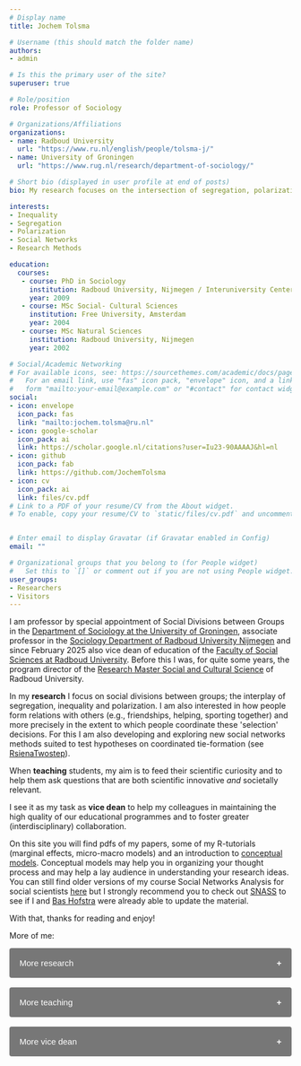 ```yaml
---
# Display name
title: Jochem Tolsma

# Username (this should match the folder name)
authors:
- admin

# Is this the primary user of the site?
superuser: true

# Role/position
role: Professor of Sociology

# Organizations/Affiliations
organizations:
- name: Radboud University
  url: "https://www.ru.nl/english/people/tolsma-j/"
- name: University of Groningen
  url: "https://www.rug.nl/research/department-of-sociology/"

# Short bio (displayed in user profile at end of posts)
bio: My research focuses on the intersection of segregation, polarization and inequality.

interests:
- Inequality
- Segregation
- Polarization
- Social Networks
- Research Methods

education:
  courses:
   - course: PhD in Sociology
     institution: Radboud University, Nijmegen / Interuniversity Center for Social Science Theory and Methodology
     year: 2009
   - course: MSc Social- Cultural Sciences 
     institution: Free University, Amsterdam
     year: 2004
   - course: MSc Natural Sciences 
     institution: Radboud University, Nijmegen
     year: 2002

# Social/Academic Networking
# For available icons, see: https://sourcethemes.com/academic/docs/page-builder/#icons
#   For an email link, use "fas" icon pack, "envelope" icon, and a link in the
#   form "mailto:your-email@example.com" or "#contact" for contact widget. 
social:
- icon: envelope
  icon_pack: fas
  link: "mailto:jochem.tolsma@ru.nl" 
- icon: google-scholar
  icon_pack: ai
  link: https://scholar.google.nl/citations?user=Iu23-90AAAAJ&hl=nl
- icon: github
  icon_pack: fab
  link: https://github.com/JochemTolsma
- icon: cv
  icon_pack: ai
  link: files/cv.pdf
# Link to a PDF of your resume/CV from the About widget.
# To enable, copy your resume/CV to `static/files/cv.pdf` and uncomment the lines below.


# Enter email to display Gravatar (if Gravatar enabled in Config)
email: ""

# Organizational groups that you belong to (for People widget)
#   Set this to `[]` or comment out if you are not using People widget.
user_groups:
- Researchers
- Visitors
---
```


I am professor by special appointment of Social Divisions between Groups in the
[Department of Sociology at the University of
Groningen](https://www.rug.nl/gmw/sociology/), associate professor in the
[Sociology Department of Radboud University
Nijmegen](https://www.ru.nl/sociology/) and since February 2025 also vice dean
of education of the [Faculty of Social Sciences at Radboud
University](https://www.ru.nl/en/about-us/organisation/faculties/social-sciences).
Before this I was, for quite some years, the program director of the [Research
Master Social and Cultural
Science](https://www.ru.nl/en/education/masters/social-and-cultural-science-comparative-research-on-societies-research)
of Radboud University.  

In my **research** I focus on social divisions between
groups; the interplay of segregation, inequality and polarization. 
I am also interested in how people form relations 
with others (e.g., friendships, helping, sporting together) and more precisely 
in the extent to which people coordinate these
'selection' decisions. For this I am also developing and exploring new social networks methods
suited to test hypotheses on coordinated tie-formation (see [RsienaTwostep](https://jochemtolsma.github.io/RsienaTwoStep/index.html)).

When **teaching** students, my aim is to
feed their scientific curiosity and to help them ask questions that are both
scientific innovative *and* societally relevant. 

I see it as my task as **vice dean** to help my colleagues in maintaining the
high quality of our educational programmes and to foster greater (interdisciplinary) collaboration.
  
  On this site you will find pdfs of my papers,
some of my  R-tutorials (marginal effects,
micro-macro models) and an introduction to [conceptual
models](https://www.jochemtolsma.nl/conceptual-models/). Conceptual models may
help you in organizing your thought process and may help a lay audience in
understanding your research ideas. You can still find older versions of my
course Social Networks Analysis for social scientists
[here](https://www.jochemtolsma.nl/courses/) but I strongly recommend you to
check out [SNASS](https://www.jtolsma.nl/SNASS/) to see if I and [Bas
Hofstra](https://www.bashofstra.com/) were already able to update the material.

With that, thanks for reading and enjoy!


<style>
.collapsible {
  background-color: #777;
  color: white;
  cursor: pointer;
  padding: 18px;
  width: 100%;
  border: none;
  border-radius: 4px;
  text-align: left;
  outline: none;
  font-size: 15px;
}


.active, .collapsible:hover {
  background-color: #555;
}

.collapsible:after {
  content: '\002B';
  color: white;
  font-weight: bold;
  float: right;
  margin-left: 5px;
}

.active:after {
  content: "\2212";
}

.content {
  padding: 0 18px;
  max-height: 0;
  overflow: hidden;
  transition: max-height 0.2s ease-out;
  #background-color: #f1f1f1;
}
</style>



<p>More of me:</p>
<button class="collapsible">More research</button>
<div class="content">
  <p> <br> Lately, I
have been thinking about how to start a research project on 'Who joins the
debate?' (for lack of a better name). Who, when and why do we decide to start,
join, or avoid a contested discussion? For example, within our own university
walls, when and why do academics decide to (not) express their professional and
personal opinions regarding DEI policies, genAI, the budget cuts, or the
genocidal violence going on in Gaza? One hypothesis I would like to test is that
people may not join political debates because they perceive the debate to be
more polarized than it is in reality. I also would like to understand how and 
when coordination (e.g. "Let us both speak up together against ... .") may lead 
to more or less representative debates. </p>
</div>
<br>
<button class="collapsible">More teaching</button>
<div class="content">
  <p> <br> I try to hammer to point home that imho the best questions 
  - that combine scientific innovation with societal relevance - arise out of a
combination of theoretical knowledge, methodological skills and hands-on
experience with different type of data (collection). And yes I know that this
seems to contradict the hypothetico-deductive approach but it doesn't. 
While many of the students I teach want to 'save the world' I am struggling 
with the fact to so many of them are quite privileged and have not experienced themselves 
(or not even seem to know persons who have experienced) discrimination, poverty, etc. 
Don't get me wrong, I am definitely not saying that lived experience is essential for insight into social phenomena 
like inequality and segregation but it sure as hell does help in understanding 
what we are talking about in our - at times - abstract and somewhat detached scientific papers.  
</p>
</div>
<br>
<button class="collapsible">More vice dean</button>
<div class="content">
  <p> <br>
  While the current budget cuts
present many challenges, they also bring new opportunities. There is momentum for
change, for example, to foster greater interdisciplinary
collaboration within and between faculties and to regain focus on our core tasks: 
providing high quality education and research. If it is up to me: less bureaucracy (duh); 
less (graded) exams (and more time for teaching); 
less unscalable teaching innovation experiments 
(more adoption of effective innovative teaching methods and more teacher autonomy); less coaching by teachers 
(more attention for diverse student needs in University Teaching Qualification tracks).
</p>
</div>

<script>
var coll = document.getElementsByClassName("collapsible");
var i;

for (i = 0; i < coll.length; i++) {
  coll[i].addEventListener("click", function() {
    this.classList.toggle("active");
    var content = this.nextElementSibling;
    if (content.style.maxHeight){
      content.style.maxHeight = null;
    } else {
      content.style.maxHeight = content.scrollHeight + "px";
    } 
  });
}
</script>



